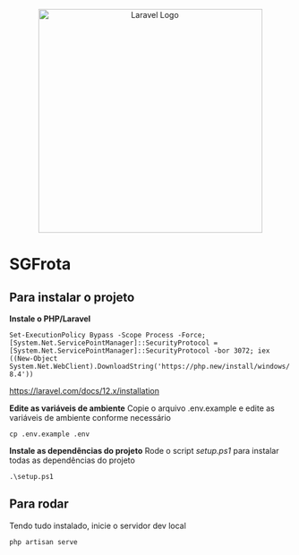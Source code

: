 <p align="center"><a href="https://laravel.com" target="_blank"><img src="https://raw.githubusercontent.com/laravel/art/master/logo-lockup/5%20SVG/2%20CMYK/1%20Full%20Color/laravel-logolockup-cmyk-red.svg" width="400" alt="Laravel Logo"></a></p>


# SGFrota

## Para instalar o projeto
**Instale o PHP/Laravel**

`Set-ExecutionPolicy Bypass -Scope Process -Force; [System.Net.ServicePointManager]::SecurityProtocol = [System.Net.ServicePointManager]::SecurityProtocol -bor 3072; iex ((New-Object System.Net.WebClient).DownloadString('https://php.new/install/windows/8.4'))`

https://laravel.com/docs/12.x/installation


**Edite as variáveis de ambiente**
Copie o arquivo .env.example e edite as variáveis de ambiente conforme necessário

`cp .env.example .env`


**Instale as dependências do projeto**
Rode o script _setup.ps1_ para instalar todas as dependências do projeto

`.\setup.ps1`


## Para rodar
Tendo tudo instalado, inicie o servidor dev local

`php artisan serve`